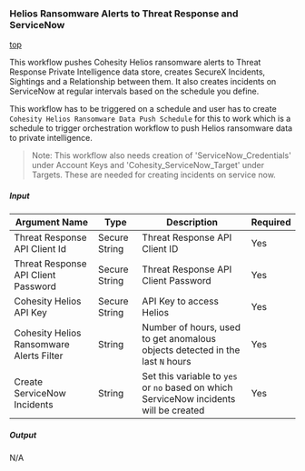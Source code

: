 ### <a name="get-alerts-to-securex"></a> Helios Ransomware Alerts to Threat Response and ServiceNow 
[top](#Cisco-SecureX-Integration)

This workflow pushes Cohesity Helios ransomware alerts to Threat Response Private Intelligence data store, creates SecureX Incidents, Sightings and a Relationship between them. It also creates incidents on ServiceNow at regular intervals based on the schedule you define. 

This workflow has to be triggered on a schedule and user has to create `Cohesity Helios Ransomware Data Push Schedule` for this to work which is a schedule to trigger orchestration workflow to push Helios ransomware data to private intelligence.

> Note: This workflow also needs creation of 'ServiceNow_Credentials' under Account Keys and 'Cohesity_ServiceNow_Target' under Targets. These are needed for creating incidents on service now.

##### Input

| **Argument Name** | **Type** | **Description** | **Required** |
| --- | --- |--- | --- |
| Threat Response API Client Id | Secure String | Threat Response API Client ID | Yes | 
| Threat Response API Client Password | Secure String | Threat Response API Client Password | Yes | 
| Cohesity Helios API Key | Secure String | API Key to access Helios | Yes | 
| Cohesity Helios Ransomware Alerts Filter  | String | Number of hours, used to get anomalous objects detected in the last `N` hours| Yes | 
| Create ServiceNow Incidents | String | Set this variable to `yes` or `no` based on which ServiceNow incidents will be created | Yes | 

##### Output

N/A